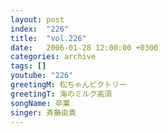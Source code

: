 ```yaml
---
layout: post
index:  "226"
title:  "vol.226"
date:   2006-01-28 12:00:00 +0300
categories: archive
tags: []
youtube: "226"
greetingM: 松ちゃんビクトリー
greetingT: 海のミルク高須
songName: 卒業
singer: 斉藤由貴
---
```

